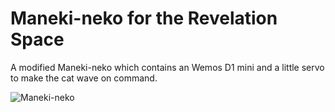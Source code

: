 # Maneki-neko for the Revelation Space

A modified Maneki-neko which contains an Wemos D1 mini and a little servo to make the cat wave on command.

![Maneki-neko](https://raw.githubusercontent.com/jelly/maneki-neko/master/neko.png)
